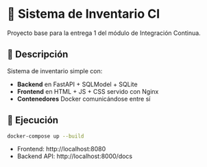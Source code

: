 # 🧩 Sistema de Inventario CI

Proyecto base para la entrega 1 del módulo de Integración Continua.

## 📖 Descripción
Sistema de inventario simple con:
- **Backend** en FastAPI + SQLModel + SQLite
- **Frontend** en HTML + JS + CSS servido con Nginx
- **Contenedores** Docker comunicándose entre sí

## 🚀 Ejecución

```bash
docker-compose up --build
```

- Frontend: http://localhost:8080  
- Backend API: http://localhost:8000/docs

